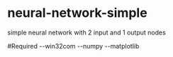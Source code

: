 # neural-network-simple
simple neural network with 2 input and 1 output nodes 

#Required 
  --win32com
  --numpy
  --matplotlib
